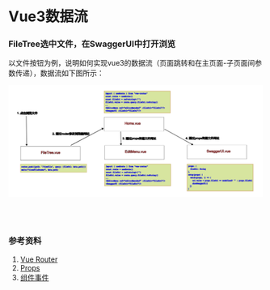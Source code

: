 # Vue3数据流

### FileTree选中文件，在SwaggerUI中打开浏览
以文件按钮为例，说明如何实现vue3的数据流（页面跳转和在主页面-子页面间参数传递），数据流如下图所示：

<img src="images/filetree-home-menu-swaggerui-dataflow.png" width="800" alt="filetree-home-menu-swaggerui-dataflow" />

<br/><br/>

### 参考资料
1. [Vue Router](https://router.vuejs.org/zh/guide/)
2. [Props](https://cn.vuejs.org/guide/components/props)
3. [组件事件](https://cn.vuejs.org/guide/components/events.html)